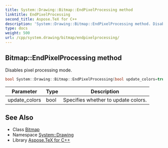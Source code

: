```yaml
---
title: System::Drawing::Bitmap::EndPixelProcessing method
linktitle: EndPixelProcessing
second_title: Aspose.TeX for C++
description: 'System::Drawing::Bitmap::EndPixelProcessing method. Disables pixel processing mode in C++.'
type: docs
weight: 500
url: /cpp/system.drawing/bitmap/endpixelprocessing/
---
```

## Bitmap::EndPixelProcessing method


Disables pixel processing mode.

```cpp
bool System::Drawing::Bitmap::EndPixelProcessing(bool update_colors=true)
```


| Parameter | Type | Description |
| --- | --- | --- |
| update_colors | bool | Specifies whether to update colors. |

## See Also

* Class [Bitmap](../)
* Namespace [System::Drawing](../../)
* Library [Aspose.TeX for C++](../../../)
